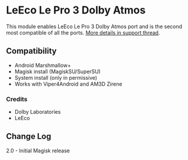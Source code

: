 # LeEco Le Pro 3 Dolby Atmos
This module enables LeEco Le Pro 3 Dolby Atmos port and is the second most compatible of all the ports. [More details in support thread](https://forum.xda-developers.com/android/software/soundmod-axon-7-dolby-atmos-t3412342).

## Compatibility
* Android Marshmallow+
* Magisk install (MagiskSU/SuperSU)
* System install (only in permissive)
* Works with Viper4Android and AM3D Zirene

### Credits
* Dolby Laboratories
* LeEco

## Change Log
2.0
    - Initial Magisk release

